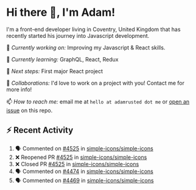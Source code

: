 # Hi there 👋, I'm Adam!

I'm a front-end developer living in Coventry, United Kingdom that has recently started his journey into Javascript development.

🔨 *Currently working on:* Improving my Javascript & React skills.

🌱 *Currently learning:* GraphQL, React, Redux

🎯 *Next steps:* First major React project

🤝 *Collaborations:* I'd love to work on a project with you! Contact me for more info!

📫 *How to reach me:* email me at `hello at adamrusted dot me` or [open an issue](https://github.com/adamrusted/adamrusted/issues/new) on this repo.

## :zap: Recent Activity
<!--START_SECTION:activity-->
1. 🗣 Commented on [#4525](https://github.com/simple-icons/simple-icons/issues/4525) in [simple-icons/simple-icons](https://github.com/simple-icons/simple-icons)
2. ❌ Reopened PR [#4525](https://github.com/simple-icons/simple-icons/pull/4525) in [simple-icons/simple-icons](https://github.com/simple-icons/simple-icons)
3. ❌ Closed PR [#4525](https://github.com/simple-icons/simple-icons/pull/4525) in [simple-icons/simple-icons](https://github.com/simple-icons/simple-icons)
4. 🗣 Commented on [#4474](https://github.com/simple-icons/simple-icons/issues/4474) in [simple-icons/simple-icons](https://github.com/simple-icons/simple-icons)
5. 🗣 Commented on [#4469](https://github.com/simple-icons/simple-icons/issues/4469) in [simple-icons/simple-icons](https://github.com/simple-icons/simple-icons)
<!--END_SECTION:activity-->
